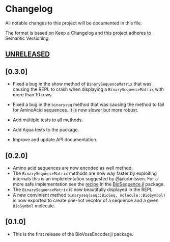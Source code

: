 # Changelog

All notable changes to this project will be documented in this file.

The format is based on Keep a Changelog and this project adheres to Semantic Versioning.

## [UNRELEASED](https://github.com/camilogarciabotero/BioVossEncoder.jl/compare/v0.2.0...main)

## [0.3.0]

- Fixed a bug in the show method of `BinarySequenceMatrix` that was causing the REPL to crash when displaying a `BinarySequenceMatrix` with more than 10 rows.

- Fixed a bug in the `binaryseq` method that was causing the method to fail for AminoAcid sequences. It is now slower but more robust.

- Add múltiple tests to all methods.

- Add Aqua tests to the package.

- Improve and update API documentation.


## [0.2.0]

- Amino acid sequences are now encoded as well method.
- The `BinarySequenceMatrix` methods are now way faster by exploiting internals this is an implementation suggested by @jakobnissen. For a more safe implementation see the [recipe](https://biojulia.dev/BioSequences.jl/dev/recipes/) in the [BioSequence.jl](https://biojulia.dev/BioSequences.jl/dev/recipes/) package.
- The `BinarySequenceMatrix` is now beautifully displayed in the REPL.
- A new convinient method `binaryseq(seq::BioSeq, molecule::BioSymbol)` is now exported to create one-hot vecotor of a sequence and a given `BioSymbol` molecule.

## [0.1.0]

- This is the first release of the BioVossEncoder.jl package.